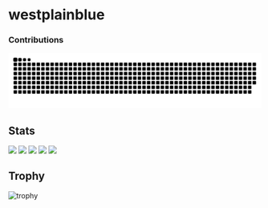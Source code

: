 # westplainblue


### Contributions

<!--
**westplainblue/westplainblue** is a ✨ _special_ ✨ repository because its `README.md` (this file) appears on your GitHub profile.

Here are some ideas to get you started:

- 🔭 I’m currently working on ...
- 🌱 I’m currently learning ...
- 👯 I’m looking to collaborate on ...
- 🤔 I’m looking for help with ...
- 💬 Ask me about ...
- 📫 How to reach me: ...
- 😄 Pronouns: ...
- ⚡ Fun fact: ...
-->

![](https://raw.githubusercontent.com/westplainblue/westplainblue/output/github-contribution-grid-snake.svg)


## Stats
![](http://github-profile-summary-cards.vercel.app/api/cards/profile-details?username=westplainblue&theme=gruvbox)
![](http://github-profile-summary-cards.vercel.app/api/cards/repos-per-language?username=westplainblue&theme=gruvbox)
![](http://github-profile-summary-cards.vercel.app/api/cards/most-commit-language?username=westplainblue&theme=gruvbox)
![](http://github-profile-summary-cards.vercel.app/api/cards/stats?username=westplainblue&theme=gruvbox)
![](http://github-profile-summary-cards.vercel.app/api/cards/productive-time?username=westplainblue&theme=gruvbox&utcOffset=9)

## Trophy
![trophy](https://github-profile-trophy.vercel.app/?username=westplainblue&theme=gruvbox)
